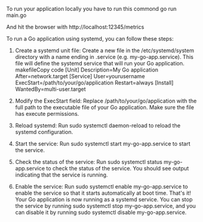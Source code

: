 To run your application locally you have to run this commond 
  go run main.go

And hit the browser with http://localhost:12345/metrics

To run a Go application using systemd, you can follow these steps:
 
1. Create a systemd unit file: Create a new file in the /etc/systemd/system directory with
a name ending in .service (e.g. my-go-app.service). This file will define the
systemd service that will run your Go application.
makefileCopy code
[Unit]
Description=My Go application
After=network.target
[Service]
User=yourusername
ExecStart=/path/to/your/go/application
Restart=always
[Install]
WantedBy=multi-user.target

2. Modify the ExecStart field: Replace /path/to/your/go/application with the
   full path to the executable file of your Go application. Make sure the file has execute
   permissions.
3. Reload systemd: Run sudo systemctl daemon-reload to reload the systemd
   configuration.
4. Start the service: Run sudo systemctl start my-go-app.service to start the
   service.
5. Check the status of the service: Run sudo systemctl status my-go-app.service
   to check the status of the service. You should see output indicating that the service is running.
6. Enable the service: Run sudo systemctl enable my-go-app.service to enable
  the service so that it starts automatically at boot time.
  That's it! Your Go application is now running as a systemd service. You can stop the service by
  running sudo systemctl stop my-go-app.service, and you can disable it by running
  sudo systemctl disable my-go-app.service.